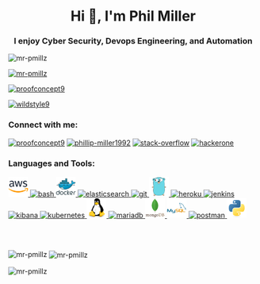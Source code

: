 <h1 align="center">Hi 👋, I'm Phil Miller</h1>
<h3 align="center">I enjoy Cyber Security, Devops Engineering, and Automation</h3>

<p align="left"> <img src="https://komarev.com/ghpvc/?username=mr-pmillz&label=Profile%20views&color=0e75b6&style=flat" alt="mr-pmillz" /> </p>

<p align="left"> <a href="https://github.com/ryo-ma/github-profile-trophy"><img src="https://github-profile-trophy.vercel.app/?username=mr-pmillz" alt="mr-pmillz" /></a> </p>

<p align="left"> 
  <a href="https://twitter.com/proofconcept9" target="_blank"><img src="https://img.shields.io/twitter/follow/proofconcept9?logo=twitter&style=for-the-badge" alt="proofconcept9" />
  </a> 
</p>

<p align="left"> <a href="https://www.hackthebox.eu/profile/92891" target="_blank"><img src="https://www.hackthebox.eu/badge/image/92891" alt="wildstyle9" /></a> </p>

<h3 align="left">Connect with me:</h3>
<p align="left">
<a href="https://twitter.com/proofconcept9" target="_blank"><img align="center" src="https://raw.githubusercontent.com/rahuldkjain/github-profile-readme-generator/master/src/images/icons/Social/twitter.svg" alt="proofconcept9" height="30" width="40" /></a>
<a href="https://linkedin.com/in/phillip-miller1992" target="_blank"><img align="center" src="https://raw.githubusercontent.com/rahuldkjain/github-profile-readme-generator/master/src/images/icons/Social/linked-in-alt.svg" alt="phillip-miller1992" height="30" width="40" /></a>
<a href="https://stackoverflow.com/users/12835396" target="_blank"><img align="center" src="https://raw.githubusercontent.com/rahuldkjain/github-profile-readme-generator/master/src/images/icons/Social/stack-overflow.svg" alt="stack-overflow" height="30" width="40" /></a>
<a href="https://hackerone.com/mr-pmillz?type=user" target="_blank"><img align="center" src="https://scontent-ort2-2.xx.fbcdn.net/v/t1.18169-9/1375812_656786181019856_320075871_n.png?_nc_cat=109&ccb=1-5&_nc_sid=7aed08&_nc_ohc=jcqc75l6BPQAX-zylRm&_nc_ht=scontent-ort2-2.xx&oh=00_AT-7-aHWM0sMWl-40FnikiBZK2tve2YtlkrxA6DyNw5uOg&oe=6276AEA8" alt="hackerone" height="30" width="40" /></a>
</p>

<h3 align="left">Languages and Tools:</h3>
<p align="left"> <a href="https://aws.amazon.com" target="_blank"> <img src="https://raw.githubusercontent.com/devicons/devicon/master/icons/amazonwebservices/amazonwebservices-original-wordmark.svg" alt="aws" width="40" height="40"/> </a> <a href="https://www.gnu.org/software/bash/" target="_blank"> <img src="https://www.vectorlogo.zone/logos/gnu_bash/gnu_bash-icon.svg" alt="bash" width="40" height="40"/> </a> <a href="https://www.docker.com/" target="_blank"> <img src="https://raw.githubusercontent.com/devicons/devicon/master/icons/docker/docker-original-wordmark.svg" alt="docker" width="40" height="40"/> </a> <a href="https://www.elastic.co" target="_blank"> <img src="https://www.vectorlogo.zone/logos/elastic/elastic-icon.svg" alt="elasticsearch" width="40" height="40"/> </a> <a href="https://git-scm.com/" target="_blank"> <img src="https://www.vectorlogo.zone/logos/git-scm/git-scm-icon.svg" alt="git" width="40" height="40"/> </a> <a href="https://golang.org" target="_blank"> <img src="https://raw.githubusercontent.com/devicons/devicon/master/icons/go/go-original.svg" alt="go" width="40" height="40"/> </a> <a href="https://heroku.com" target="_blank"> <img src="https://www.vectorlogo.zone/logos/heroku/heroku-icon.svg" alt="heroku" width="40" height="40"/> </a> <a href="https://www.jenkins.io" target="_blank"> <img src="https://www.vectorlogo.zone/logos/jenkins/jenkins-icon.svg" alt="jenkins" width="40" height="40"/> </a> <a href="https://www.elastic.co/kibana" target="_blank"> <img src="https://www.vectorlogo.zone/logos/elasticco_kibana/elasticco_kibana-icon.svg" alt="kibana" width="40" height="40"/> </a> <a href="https://kubernetes.io" target="_blank"> <img src="https://www.vectorlogo.zone/logos/kubernetes/kubernetes-icon.svg" alt="kubernetes" width="40" height="40"/> </a> <a href="https://www.linux.org/" target="_blank"> <img src="https://raw.githubusercontent.com/devicons/devicon/master/icons/linux/linux-original.svg" alt="linux" width="40" height="40"/> </a> <a href="https://mariadb.org/" target="_blank"> <img src="https://www.vectorlogo.zone/logos/mariadb/mariadb-icon.svg" alt="mariadb" width="40" height="40"/> </a> <a href="https://www.mongodb.com/" target="_blank"> <img src="https://raw.githubusercontent.com/devicons/devicon/master/icons/mongodb/mongodb-original-wordmark.svg" alt="mongodb" width="40" height="40"/> </a> <a href="https://www.mysql.com/" target="_blank"> <img src="https://raw.githubusercontent.com/devicons/devicon/master/icons/mysql/mysql-original-wordmark.svg" alt="mysql" width="40" height="40"/> </a> <a href="https://postman.com" target="_blank"> <img src="https://www.vectorlogo.zone/logos/getpostman/getpostman-icon.svg" alt="postman" width="40" height="40"/> </a> <a href="https://www.python.org" target="_blank"> <img src="https://raw.githubusercontent.com/devicons/devicon/master/icons/python/python-original.svg" alt="python" width="40" height="40"/> </a> </p>

<br></br>

<p><img align="left" src="https://github-readme-stats.vercel.app/api/top-langs?username=mr-pmillz&show_icons=true&locale=en&layout=compact" alt="mr-pmillz" /></p>

<p>&nbsp;<img align="center" src="https://github-readme-stats.vercel.app/api?username=mr-pmillz&show_icons=true&locale=en" alt="mr-pmillz" /></p>

<p><img align="center" src="https://github-readme-streak-stats.herokuapp.com/?user=mr-pmillz&" alt="mr-pmillz" /></p>
